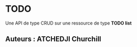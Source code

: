 # TODO

Une API de type CRUD sur une ressource de type **TODO list**

 ## Auteurs : ATCHEDJI Churchill
